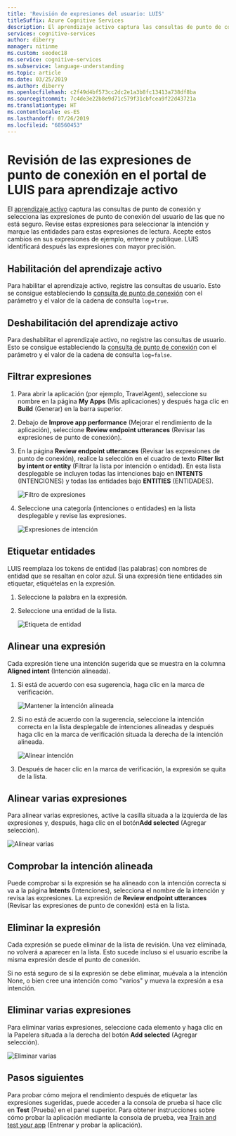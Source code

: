 ```yaml
---
title: 'Revisión de expresiones del usuario: LUIS'
titleSuffix: Azure Cognitive Services
description: El aprendizaje activo captura las consultas de punto de conexión y selecciona las expresiones de punto de conexión del usuario de las que no está seguro. Revise estas expresiones para seleccionar la intención y marque las entidades para estas expresiones de lectura. Acepte estos cambios en sus expresiones de ejemplo, entrene y publique. LUIS identificará después las expresiones con mayor precisión.
services: cognitive-services
author: diberry
manager: nitinme
ms.custom: seodec18
ms.service: cognitive-services
ms.subservice: language-understanding
ms.topic: article
ms.date: 03/25/2019
ms.author: diberry
ms.openlocfilehash: c2f49d4bf573cc2dc2e1a3b8fc13413a738df8ba
ms.sourcegitcommit: 7c4de3e22b8e9d71c579f31cbfcea9f22d43721a
ms.translationtype: HT
ms.contentlocale: es-ES
ms.lasthandoff: 07/26/2019
ms.locfileid: "68560453"
---
```

# <a name="how-to-review-endpoint-utterances-in-luis-portal-for-active-learning"></a>Revisión de las expresiones de punto de conexión en el portal de LUIS para aprendizaje activo

El [aprendizaje activo](luis-concept-review-endpoint-utterances.md) captura las consultas de punto de conexión y selecciona las expresiones de punto de conexión del usuario de las que no está seguro. Revise estas expresiones para seleccionar la intención y marque las entidades para estas expresiones de lectura. Acepte estos cambios en sus expresiones de ejemplo, entrene y publique. LUIS identificará después las expresiones con mayor precisión.


## <a name="enable-active-learning"></a>Habilitación del aprendizaje activo

Para habilitar el aprendizaje activo, registre las consultas de usuario. Esto se consigue estableciendo la [consulta de punto de conexión](luis-get-started-create-app.md#query-the-endpoint-with-a-different-utterance) con el parámetro y el valor de la cadena de consulta `log=true`.

## <a name="disable-active-learning"></a>Deshabilitación del aprendizaje activo

Para deshabilitar el aprendizaje activo, no registre las consultas de usuario. Esto se consigue estableciendo la [consulta de punto de conexión](luis-get-started-create-app.md#query-the-endpoint-with-a-different-utterance) con el parámetro y el valor de la cadena de consulta `log=false`.

## <a name="filter-utterances"></a>Filtrar expresiones

1. Para abrir la aplicación (por ejemplo, TravelAgent), seleccione su nombre en la página **My Apps** (Mis aplicaciones) y después haga clic en **Build** (Generar) en la barra superior.

1. Debajo de **Improve app performance** (Mejorar el rendimiento de la aplicación), seleccione **Review endpoint utterances** (Revisar las expresiones de punto de conexión).

1. En la página **Review endpoint utterances** (Revisar las expresiones de punto de conexión), realice la selección en el cuadro de texto **Filter list by intent or entity** (Filtrar la lista por intención o entidad). En esta lista desplegable se incluyen todas las intenciones bajo en **INTENTS** (INTENCIONES) y todas las entidades bajo **ENTITIES** (ENTIDADES).

    ![Filtro de expresiones](./media/label-suggested-utterances/filter.png)

1. Seleccione una categoría (intenciones o entidades) en la lista desplegable y revise las expresiones.

    ![Expresiones de intención](./media/label-suggested-utterances/intent-utterances.png)

## <a name="label-entities"></a>Etiquetar entidades
LUIS reemplaza los tokens de entidad (las palabras) con nombres de entidad que se resaltan en color azul. Si una expresión tiene entidades sin etiquetar, etiquételas en la expresión. 

1. Seleccione la palabra en la expresión. 

1. Seleccione una entidad de la lista.

    ![Etiqueta de entidad](./media/label-suggested-utterances/label-entity.png)

## <a name="align-single-utterance"></a>Alinear una expresión

Cada expresión tiene una intención sugerida que se muestra en la columna **Aligned intent** (Intención alineada). 

1. Si está de acuerdo con esa sugerencia, haga clic en la marca de verificación.

    ![Mantener la intención alineada](./media/label-suggested-utterances/align-intent-check.png)

1. Si no está de acuerdo con la sugerencia, seleccione la intención correcta en la lista desplegable de intenciones alineadas y después haga clic en la marca de verificación situada la derecha de la intención alineada. 

    ![Alinear intención](./media/label-suggested-utterances/align-intent.png)

1. Después de hacer clic en la marca de verificación, la expresión se quita de la lista. 

## <a name="align-several-utterances"></a>Alinear varias expresiones

Para alinear varias expresiones, active la casilla situada a la izquierda de las expresiones y, después, haga clic en el botón**Add selected** (Agregar selección). 

![Alinear varias](./media/label-suggested-utterances/add-selected.png)

## <a name="verify-aligned-intent"></a>Comprobar la intención alineada

Puede comprobar si la expresión se ha alineado con la intención correcta si va a la página **Intents** (Intenciones), selecciona el nombre de la intención y revisa las expresiones. La expresión de **Review endpoint utterances** (Revisar las expresiones de punto de conexión) está en la lista.

## <a name="delete-utterance"></a>Eliminar la expresión

Cada expresión se puede eliminar de la lista de revisión. Una vez eliminada, no volverá a aparecer en la lista. Esto sucede incluso si el usuario escribe la misma expresión desde el punto de conexión. 

Si no está seguro de si la expresión se debe eliminar, muévala a la intención None, o bien cree una intención como "varios" y mueva la expresión a esa intención. 

## <a name="delete-several-utterances"></a>Eliminar varias expresiones

Para eliminar varias expresiones, seleccione cada elemento y haga clic en la Papelera situada a la derecha del botón **Add selected** (Agregar selección).

![Eliminar varias](./media/label-suggested-utterances/delete-several.png)


## <a name="next-steps"></a>Pasos siguientes

Para probar cómo mejora el rendimiento después de etiquetar las expresiones sugeridas, puede acceder a la consola de prueba si hace clic en **Test** (Prueba) en el panel superior. Para obtener instrucciones sobre cómo probar la aplicación mediante la consola de prueba, vea [Train and test your app](luis-interactive-test.md) (Entrenar y probar la aplicación).
